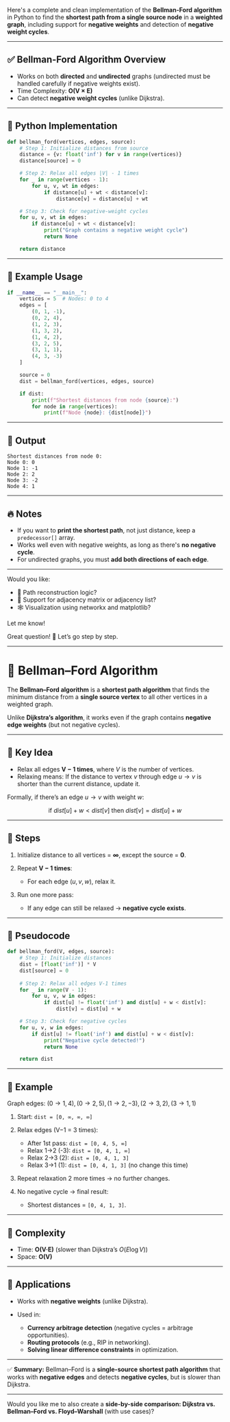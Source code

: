 Here's a complete and clean implementation of the **Bellman-Ford algorithm** in Python to find the **shortest path from a single source node** in a **weighted graph**, including support for **negative weights** and detection of **negative weight cycles**.

---

## ✅ Bellman-Ford Algorithm Overview

* Works on both **directed** and **undirected** graphs (undirected must be handled carefully if negative weights exist).
* Time Complexity: **O(V × E)**
* Can detect **negative weight cycles** (unlike Dijkstra).

---

## 🔧 Python Implementation

```python
def bellman_ford(vertices, edges, source):
    # Step 1: Initialize distances from source
    distance = {v: float('inf') for v in range(vertices)}
    distance[source] = 0

    # Step 2: Relax all edges |V| - 1 times
    for _ in range(vertices - 1):
        for u, v, wt in edges:
            if distance[u] + wt < distance[v]:
                distance[v] = distance[u] + wt

    # Step 3: Check for negative-weight cycles
    for u, v, wt in edges:
        if distance[u] + wt < distance[v]:
            print("Graph contains a negative weight cycle")
            return None

    return distance
```

---

## 🧪 Example Usage

```python
if __name__ == "__main__":
    vertices = 5  # Nodes: 0 to 4
    edges = [
        (0, 1, -1),
        (0, 2, 4),
        (1, 2, 3),
        (1, 3, 2),
        (1, 4, 2),
        (3, 2, 5),
        (3, 1, 1),
        (4, 3, -3)
    ]

    source = 0
    dist = bellman_ford(vertices, edges, source)

    if dist:
        print(f"Shortest distances from node {source}:")
        for node in range(vertices):
            print(f"Node {node}: {dist[node]}")
```

---

## 🧾 Output

```
Shortest distances from node 0:
Node 0: 0
Node 1: -1
Node 2: 2
Node 3: -2
Node 4: 1
```

---

## 🔥 Notes

* If you want to **print the shortest path**, not just distance, keep a `predecessor[]` array.
* Works well even with negative weights, as long as there's **no negative cycle**.
* For undirected graphs, you must **add both directions of each edge**.

---

Would you like:

* 📌 Path reconstruction logic?
* 🧭 Support for adjacency matrix or adjacency list?
* 🕸️ Visualization using networkx and matplotlib?

Let me know!

Great question! 🚀 Let’s go step by step.

---

# 🔹 Bellman–Ford Algorithm

The **Bellman–Ford algorithm** is a **shortest path algorithm** that finds the minimum distance from a **single source vertex** to all other vertices in a weighted graph.

Unlike **Dijkstra’s algorithm**, it works even if the graph contains **negative edge weights** (but not negative cycles).

---

## 🔹 Key Idea

* Relax all edges **V − 1 times**, where $V$ is the number of vertices.
* Relaxing means:
  If the distance to vertex $v$ through edge $u \to v$ is shorter than the current distance, update it.

Formally, if there’s an edge $u \to v$ with weight $w$:

$$
\text{if } dist[u] + w < dist[v] \text{ then } dist[v] = dist[u] + w
$$

---

## 🔹 Steps

1. Initialize distance to all vertices = **∞**, except the source = **0**.
2. Repeat **V − 1 times**:

   * For each edge $(u, v, w)$, relax it.
3. Run one more pass:

   * If any edge can still be relaxed → **negative cycle exists**.

---

## 🔹 Pseudocode

```python
def bellman_ford(V, edges, source):
    # Step 1: Initialize distances
    dist = [float('inf')] * V
    dist[source] = 0
    
    # Step 2: Relax all edges V-1 times
    for _ in range(V - 1):
        for u, v, w in edges:
            if dist[u] != float('inf') and dist[u] + w < dist[v]:
                dist[v] = dist[u] + w

    # Step 3: Check for negative cycles
    for u, v, w in edges:
        if dist[u] != float('inf') and dist[u] + w < dist[v]:
            print("Negative cycle detected!")
            return None

    return dist
```

---

## 🔹 Example

Graph edges:
$(0 → 1, 4), (0 → 2, 5), (1 → 2, -3), (2 → 3, 2), (3 → 1, 1)$

1. Start: `dist = [0, ∞, ∞, ∞]`
2. Relax edges (V−1 = 3 times):

   * After 1st pass: `dist = [0, 4, 5, ∞]`
   * Relax 1→2 (-3): `dist = [0, 4, 1, ∞]`
   * Relax 2→3 (2): `dist = [0, 4, 1, 3]`
   * Relax 3→1 (1): `dist = [0, 4, 1, 3]` (no change this time)
3. Repeat relaxation 2 more times → no further changes.
4. No negative cycle → final result:

   * Shortest distances = `[0, 4, 1, 3]`.

---

## 🔹 Complexity

* Time: **O(V·E)** (slower than Dijkstra’s $O(E \log V)$)
* Space: **O(V)**

---

## 🔹 Applications

* Works with **negative weights** (unlike Dijkstra).
* Used in:

  * **Currency arbitrage detection** (negative cycles = arbitrage opportunities).
  * **Routing protocols** (e.g., RIP in networking).
  * **Solving linear difference constraints** in optimization.

---

✅ **Summary:**
Bellman–Ford is a **single-source shortest path algorithm** that works with **negative edges** and detects **negative cycles**, but is slower than Dijkstra.

---

Would you like me to also create a **side-by-side comparison: Dijkstra vs. Bellman–Ford vs. Floyd–Warshall** (with use cases)?
